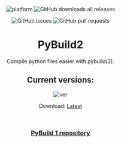 <div align="center">

![platform](https://img.shields.io/badge/platform-windows-blue)
![GitHub downloads all releases](https://img.shields.io/github/downloads/qwertzuiii/pybuild_v2/total)

![GitHub issues](https://img.shields.io/github/issues/qwertzuiii/pybuild_v2)
![GitHub pull requests](https://img.shields.io/github/issues-pr/qwertzuiii/pybuild_v2)

# PyBuild2

Compile python files easier with pybuild(2).

## Current versions:

![ver](https://img.shields.io/github/v/release/qwertzuiii/pybuild_v2)

Download: [Latest](https://github.com/qwertzuiii/pybuild_v2/releases/download/v0.1.0.0/pyb.exe)

<br>

### [PyBuild 1 repository](https://github.com/qwertzuiii/fast-py-builder-ui)


</div>
